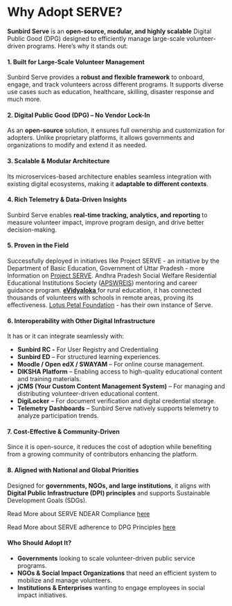 # Why Adopt SERVE?

**Sunbird Serve** is an **open-source, modular, and highly scalable** Digital Public Good (DPG) designed to efficiently manage large-scale volunteer-driven programs. Here’s why it stands out:

#### **1. Built for Large-Scale Volunteer Management**

Sunbird Serve provides a **robust and flexible framework** to onboard, engage, and track volunteers across different programs. It supports diverse use cases such as education, healthcare, skilling, disaster response and much more.

#### **2. Digital Public Good (DPG) – No Vendor Lock-In**

As an **open-source** solution, it ensures full ownership and customization for adopters. Unlike proprietary platforms, it allows governments and organizations to modify and extend it as needed.

#### **3. Scalable & Modular Architecture**

Its microservices-based architecture enables seamless integration with existing digital ecosystems, making it **adaptable to different contexts**.

#### **4. Rich Telemetry & Data-Driven Insights**

Sunbird Serve enables **real-time tracking, analytics, and reporting** to measure volunteer impact, improve program design, and drive better decision-making.

#### **5. Proven in the Field**

Successfully deployed in initiatives like Project SERVE - an initiative by the Department of Basic Education, Government of Uttar Pradesh - more Information on [Project SERVE](https://up.serve.net.in/home).  Andhra Pradesh Social Welfare Residential Educational Institutions Society ([APSWREIS](https://apswreis.evidyaloka.org/)) mentoring and career guidance program. [**eVidyaloka** ](https://www.evidyaloka.org)for rural education, it has connected thousands of volunteers with schools in remote areas, proving its effectiveness. [Lotus Petal Foundation](https://vidyasahyog.lotuspetalfoundation.org/) - has their own instance of Serve.&#x20;

#### **6. Interoperability with Other Digital Infrastructure**

It has or it can integrate seamlessly with:&#x20;

* **Sunbird RC -** For User Registry and Credentialing
* **Sunbird ED** – For structured learning experiences.
* **Moodle / Open edX / SWAYAM** – For online course management.
* **DIKSHA Platform** – Enabling access to high-quality educational content and training materials.
* **jCMS (Your Custom Content Management System)** – For managing and distributing volunteer-driven educational content.
* **DigiLocker** – For document verification and digital credential storage.
* **Telemetry Dashboards** – Sunbird Serve natively supports telemetry to analyze participation trends.

#### **7. Cost-Effective & Community-Driven**

Since it is open-source, it reduces the cost of adoption while benefiting from a growing community of contributors enhancing the platform.

#### **8. Aligned with National and Global Priorities**

Designed for **governments, NGOs, and large institutions**, it aligns with **Digital Public Infrastructure (DPI) principles** and supports Sustainable Development Goals (SDGs).

Read More about SERVE NDEAR Compliance [here](../explore/ndear-compliance.md)

Read More about SERVE adherence to DPG Principles [here](../explore/digital-public-good-dpg-principles.md)

#### **Who Should Adopt It?**

* **Governments** looking to scale volunteer-driven public service programs.
* **NGOs & Social Impact Organizations** that need an efficient system to mobilize and manage volunteers.
* **Institutions & Enterprises** wanting to engage employees in social impact initiatives.
